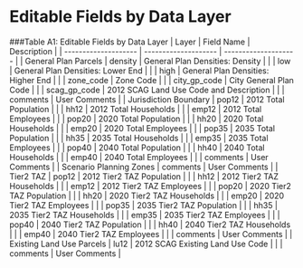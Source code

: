 # Editable	Fields	by	Data	Layer

###Table	A1:	Editable	Fields	by	Data	Layer
|	Layer	|	Field Name	|	Description	|
|	--------------------	|	--------------------	|	--------------------	|
|	General Plan Parcels	|	density	|	General Plan Densities: Density	|
|		|	low	|	General Plan Densities: Lower End	|
|		|	high	|	General Plan Densities: Higher End	|
|		|	zone_code	|	Zone Code	|
|		|	city_gp_code	|	City General Plan Code	|
|		|	scag_gp_code	|	2012 SCAG Land Use Code and Description	|
|		|	comments	|	User Comments	|
|	Jurisdiction Boundary	|	pop12	|	2012 Total Population	|
|		|	hh12	|	2012 Total Households	|
|		|	emp12	|	2012 Total Employees	|
|		|	pop20	|	2020 Total Population	|
|		|	hh20	|	2020 Total Households	|
|		|	emp20	|	2020 Total Employees	|
|		|	pop35	|	2035 Total Population	|
|		|	hh35	|	2035 Total Households	|
|		|	emp35	|	2035 Total Employees	|
|		|	pop40	|	2040 Total Population	|
|		|	hh40	|	2040 Total Households	|
|		|	emp40	|	2040 Total Employees	|
|		|	comments	|	User Comments	|
|	Scenario Planning Zones	|	comments	|	User Comments	|
|	Tier2 TAZ	|	pop12	|	2012 Tier2 TAZ Population	|
|		|	hh12	|	2012 Tier2 TAZ Households	|
|		|	emp12	|	2012 Tier2 TAZ Employees	|
|		|	pop20	|	2020 Tier2 TAZ Population	|
|		|	hh20	|	2020 Tier2 TAZ Households	|
|		|	emp20	|	2020 Tier2 TAZ Employees	|
|		|	pop35	|	2035 Tier2 TAZ Population	|
|		|	hh35	|	2035 Tier2 TAZ Households	|
|		|	emp35	|	2035 Tier2 TAZ Employees	|
|		|	pop40	|	2040 Tier2 TAZ Population	|
|		|	hh40	|	2040 Tier2 TAZ Households	|
|		|	emp40	|	2040 Tier2 TAZ Employees	|
|		|	comments	|	User Comments	|
|	Existing Land Use Parcels	|	lu12	|	2012 SCAG Existing Land Use Code	|
|		|	comments	|	User Comments	|